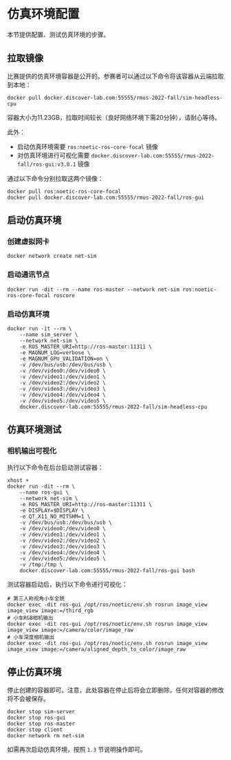 # 仿真环境配置

本节提供配置、测试仿真环境的步骤。

## 拉取镜像

比赛提供的仿真环境容器是公开的。参赛者可以通过以下命令将该容器从云端拉取到本地：

```shell
docker pull docker.discover-lab.com:55555/rmus-2022-fall/sim-headless-cpu
```

容器大小为11.23GB，拉取时间较长（良好网络环境下需20分钟），请耐心等待。

此外：

* 启动仿真环境需要 `ros:noetic-ros-core-focal` 镜像
* 对仿真环境进行可视化需要 `docker.discover-lab.com:55555/rmus-2022-fall/ros-gui:v3.0.1` 镜像

通过以下命令分别拉取这两个镜像：

```shell
docker pull ros:noetic-ros-core-focal
docker pull docker.discover-lab.com:55555/rmus-2022-fall/ros-gui
```

## 启动仿真环境

### 创建虚拟网卡

```shell
docker network create net-sim
```

### 启动通讯节点

```shell
docker run -dit --rm --name ros-master --network net-sim ros:noetic-ros-core-focal roscore
```

### 启动仿真环境

```shell
docker run -it --rm \
	--name sim_server \
    --network net-sim \
	-e ROS_MASTER_URI=http://ros-master:11311 \
	-e MAGNUM_LOG=verbose \
	-e MAGNUM_GPU_VALIDATION=on \
	-v /dev/bus/usb:/dev/bus/usb \
    -v /dev/video0:/dev/video0 \
    -v /dev/video1:/dev/video1 \
    -v /dev/video2:/dev/video2 \
    -v /dev/video3:/dev/video3 \
    -v /dev/video4:/dev/video4 \
    -v /dev/video5:/dev/video5 \
	docker.discover-lab.com:55555/rmus-2022-fall/sim-headless-cpu
```

## 仿真环境测试

### 相机输出可视化

执行以下命令在后台启动测试容器：

```shell
xhost +
docker run -dit --rm \
    --name ros-gui \
    --network net-sim \
    -e ROS_MASTER_URI=http://ros-master:11311 \
    -e DISPLAY=$DISPLAY \
    -e QT_X11_NO_MITSHM=1 \
	-v /dev/bus/usb:/dev/bus/usb \
    -v /dev/video0:/dev/video0 \
    -v /dev/video1:/dev/video1 \
    -v /dev/video2:/dev/video2 \
    -v /dev/video3:/dev/video3 \
    -v /dev/video4:/dev/video4 \
    -v /dev/video5:/dev/video5 \
    -v /tmp:/tmp \
    docker.discover-lab.com:55555/rmus-2022-fall/ros-gui bash
```

测试容器启动后，执行以下命令进行可视化：

```shell
# 第三人称视角小车全貌
docker exec -dit ros-gui /opt/ros/noetic/env.sh rosrun image_view image_view image:=/third_rgb
# 小车RGB相机输出
docker exec -dit ros-gui /opt/ros/noetic/env.sh rosrun image_view image_view image:=/camera/color/image_raw
# 小车深度相机输出
docker exec -dit ros-gui /opt/ros/noetic/env.sh rosrun image_view image_view image:=/camera/aligned_depth_to_color/image_raw
```

## 停止仿真环境

停止创建的容器即可。注意，此处容器在停止后将会立即删除，任何对容器的修改将不会被保存。

```shell
docker stop sim-server
docker stop ros-gui
docker stop ros-master
docker stop client
docker network rm net-sim
```

如需再次启动仿真环境，按照 `1.3` 节说明操作即可。